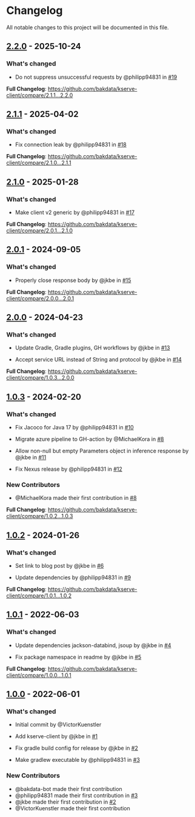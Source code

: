 # Changelog

All notable changes to this project will be documented in this file.

## [2.2.0](https://github.com/bakdata/kserve-client/tree/2.2.0) - 2025-10-24
### What's changed

* Do not suppress unsuccessful requests by @philipp94831 in [#19](https://github.com/bakdata/kserve-client/pull/19)


**Full Changelog**: https://github.com/bakdata/kserve-client/compare/2.1.1...2.2.0

## [2.1.1](https://github.com/bakdata/kserve-client/tree/2.1.1) - 2025-04-02
### What's changed

* Fix connection leak by @philipp94831 in [#18](https://github.com/bakdata/kserve-client/pull/18)


**Full Changelog**: https://github.com/bakdata/kserve-client/compare/2.1.0...2.1.1

## [2.1.0](https://github.com/bakdata/kserve-client/tree/2.1.0) - 2025-01-28
### What's changed

* Make client v2 generic by @philipp94831 in [#17](https://github.com/bakdata/kserve-client/pull/17)


**Full Changelog**: https://github.com/bakdata/kserve-client/compare/2.0.1...2.1.0

## [2.0.1](https://github.com/bakdata/kserve-client/tree/2.0.1) - 2024-09-05
### What's changed

* Properly close response body by @jkbe in [#15](https://github.com/bakdata/kserve-client/pull/15)


**Full Changelog**: https://github.com/bakdata/kserve-client/compare/2.0.0...2.0.1

## [2.0.0](https://github.com/bakdata/kserve-client/tree/2.0.0) - 2024-04-23
### What's changed

* Update Gradle, Gradle plugins, GH workflows by @jkbe in [#13](https://github.com/bakdata/kserve-client/pull/13)

* Accept service URL instead of String and protocol by @jkbe in [#14](https://github.com/bakdata/kserve-client/pull/14)


**Full Changelog**: https://github.com/bakdata/kserve-client/compare/1.0.3...2.0.0

## [1.0.3](https://github.com/bakdata/kserve-client/tree/1.0.3) - 2024-02-20
### What's changed

* Fix Jacoco for Java 17 by @philipp94831 in [#10](https://github.com/bakdata/kserve-client/pull/10)

* Migrate azure pipeline to GH-action by @MichaelKora in [#8](https://github.com/bakdata/kserve-client/pull/8)

* Allow non-null but empty Parameters object in inference response by @jkbe in [#11](https://github.com/bakdata/kserve-client/pull/11)

* Fix Nexus release by @philipp94831 in [#12](https://github.com/bakdata/kserve-client/pull/12)


### New Contributors
* @MichaelKora made their first contribution in [#8](https://github.com/bakdata/kserve-client/pull/8)

**Full Changelog**: https://github.com/bakdata/kserve-client/compare/1.0.2...1.0.3

## [1.0.2](https://github.com/bakdata/kserve-client/tree/1.0.2) - 2024-01-26
### What's changed

* Set link to blog post by @jkbe in [#6](https://github.com/bakdata/kserve-client/pull/6)

* Update dependencies by @philipp94831 in [#9](https://github.com/bakdata/kserve-client/pull/9)


**Full Changelog**: https://github.com/bakdata/kserve-client/compare/1.0.1...1.0.2

## [1.0.1](https://github.com/bakdata/kserve-client/tree/1.0.1) - 2022-06-03
### What's changed

* Update dependencies jackson-databind, jsoup by @jkbe in [#4](https://github.com/bakdata/kserve-client/pull/4)

* Fix package namespace in readme by @jkbe in [#5](https://github.com/bakdata/kserve-client/pull/5)


**Full Changelog**: https://github.com/bakdata/kserve-client/compare/1.0.0...1.0.1

## [1.0.0](https://github.com/bakdata/kserve-client/tree/1.0.0) - 2022-06-01
### What's changed

* Initial commit by @VictorKuenstler

* Add kserve-client by @jkbe in [#1](https://github.com/bakdata/kserve-client/pull/1)

* Fix gradle build config for release by @jkbe in [#2](https://github.com/bakdata/kserve-client/pull/2)

* Make gradlew executable by @philipp94831 in [#3](https://github.com/bakdata/kserve-client/pull/3)


### New Contributors
* @bakdata-bot made their first contribution
* @philipp94831 made their first contribution in [#3](https://github.com/bakdata/kserve-client/pull/3)
* @jkbe made their first contribution in [#2](https://github.com/bakdata/kserve-client/pull/2)
* @VictorKuenstler made their first contribution

<!-- generated by git-cliff -->
